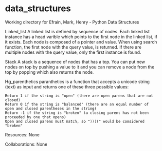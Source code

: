 # data_structures
Working directory for Efrain, Mark, Henry - Python Data Structures

Linked_list
    A linked list is defined by sequence of nodes.
    Each linked list instance has a head varible which points to the
    first node in the linked list, if it exists.
    Each node is composed of a pointer and value.
    When using search function, the first node with the query value,
    is returned. If there are multiple nodes with the query value, only
    the first instance is found.

Stack
    A stack is a sequence of nodes that has a top. You can put new nodes
    on top by pushing a value to it and you can remove a node from the
    top by popping which also returns the node. 


Hg_parenthetics
    paranthetics is a function that accepts a unicode string (text) as
    input and returns one of these three possible values:

    Return 1 if the string is "open" (there are open parens that are not closed)
    Return 0 if the string is "balanced" (there are an equal number of open and closed parentheses in the string)
    Return -1 if the string is "broken" (a closing parens has not been proceeded by one that opens) 
    Open and closed parens must match, so "))((" would be considered "broken" 

Resources:
    None

Collaborations:
    None